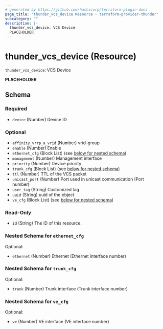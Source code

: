```yaml
---
# generated by https://github.com/hashicorp/terraform-plugin-docs
page_title: "thunder_vcs_device Resource - terraform-provider-thunder"
subcategory: ""
description: |-
  thunder_vcs_device: VCS Device
  PLACEHOLDER
---
```


# thunder_vcs_device (Resource)

`thunder_vcs_device`: VCS Device

__PLACEHOLDER__



<!-- schema generated by tfplugindocs -->
## Schema

### Required

- `device` (Number) Device ID

### Optional

- `affinity_vrrp_a_vrid` (Number) vrid-group
- `enable` (Number) Enable
- `ethernet_cfg` (Block List) (see [below for nested schema](#nestedblock--ethernet_cfg))
- `management` (Number) Management interface
- `priority` (Number) Device priority
- `trunk_cfg` (Block List) (see [below for nested schema](#nestedblock--trunk_cfg))
- `ttl` (Number) TTL of the VCS packet
- `unicast_port` (Number) Port used in unicast communication (Port number)
- `user_tag` (String) Customized tag
- `uuid` (String) uuid of the object
- `ve_cfg` (Block List) (see [below for nested schema](#nestedblock--ve_cfg))

### Read-Only

- `id` (String) The ID of this resource.

<a id="nestedblock--ethernet_cfg"></a>
### Nested Schema for `ethernet_cfg`

Optional:

- `ethernet` (Number) Ethernet (Ethernet interface number)


<a id="nestedblock--trunk_cfg"></a>
### Nested Schema for `trunk_cfg`

Optional:

- `trunk` (Number) Trunk interface (Trunk interface number)


<a id="nestedblock--ve_cfg"></a>
### Nested Schema for `ve_cfg`

Optional:

- `ve` (Number) VE interface (VE interface number)


